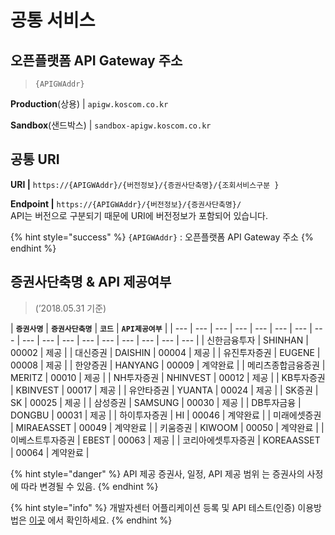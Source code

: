 # 공통 서비스

## **오픈플랫폼 API Gateway 주소** 

> `{APIGWAddr}`

**Production**\(상용\)         \|    `apigw.koscom.co.kr`

**Sandbox**\(샌드박스\)     \|    `sandbox-apigw.koscom.co.kr`



## 공통 URI

**URI                   \|**     `https://{APIGWAddr}/{버전정보}/{증권사단축명}/{조회서비스구분}`

**Endpoint         \|**      `https://{APIGWAddr}/{버전정보}/{증권사단축명}/`  
                               API는 버전으로 구분되기 때문에 URI에 버전정보가 포함되어 있습니다. 

{% hint style="success" %}
`{APIGWAddr}` :  오픈플랫폼 API Gateway 주소
{% endhint %}



## 증권사단축명 & API 제공여부

> \(’2018.05.31 기준\)

| **`증권사명`**  | **`증권사단축명`**  | **`코드`**  | **`API제공여부`** |
| --- | --- | --- | --- | --- | --- | --- | --- | --- | --- | --- | --- | --- | --- | --- | --- | --- |
| 신한금융투자 | SHINHAN | 00002 | 제공 |
| 대신증권 | DAISHIN | 00004 | 제공 |
| 유진투자증권 | EUGENE | 00008 | 제공 |
| 한양증권 | HANYANG | 00009 | 계약완료 |
| 메리츠종합금융증권 | MERITZ | 00010 | 제공 |
| NH투자증권 | NHINVEST | 00012 | 제공 |
| KB투자증권 | KBINVEST | 00017 | 제공 |
| 유안타증권 | YUANTA | 00024 | 제공 |
| SK증권 | SK | 00025 | 제공 |
| 삼성증권 | SAMSUNG | 00030 | 제공 |
| DB투자금융 | DONGBU | 00031 | 제공 |
| 하이투자증권 | HI | 00046 | 계약완료 |
| 미래에셋증권 | MIRAEASSET | 00049 | 계약완료 |
| 키움증권 | KIWOOM | 00050 | 계약완료 |
| 이베스트투자증권 | EBEST | 00063 | 제공 |
| 코리아에셋투자증권 | KOREAASSET | 00064	 | 계약완료 |

{% hint style="danger" %}
 API 제공 증권사,  일정,  API 제공 범위 는 증권사의 사정에 따라 변경될 수 있음.
{% endhint %}

{% hint style="info" %}
개발자센터  어플리케이션 등록  및  API 테스트\(인증\)  이용방법은 [이곳](https://koscom.gitbook.io/open-api/undefined-4/undefined-2) 에서 확인하세요.
{% endhint %}



